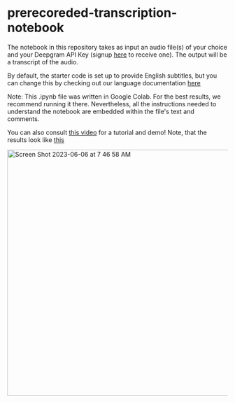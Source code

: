 # prerecoreded-transcription-notebook

The notebook in this repository takes as input an audio file(s) of your choice and your Deepgram API Key (signup [here](https://dpgr.am/youtube) to receive one). The output will be a transcript of the audio.

By default, the starter code is set up to provide English subtitles, but you can change this by checking out our language documentation [here](https://dpgr.am/0b7655b)

Note: This .ipynb file was written in Google Colab. For the best results, we recommend running it there. Nevertheless, all the instructions needed to understand the notebook are embedded within the file's text and comments.

You can also consult [this video](https://www.youtube.com/watch?v=ocvilXRtOGM) for a tutorial and demo! Note, that the results look like [this](https://youtu.be/ocvilXRtOGM?t=127)

<img width="563" alt="Screen Shot 2023-06-06 at 7 46 58 AM" src="https://github.com/deepgram-devs/prerecoreded-transcription-notebook/assets/57232352/03f571ea-ab8b-48ad-92f6-0b95b88e7c35">
